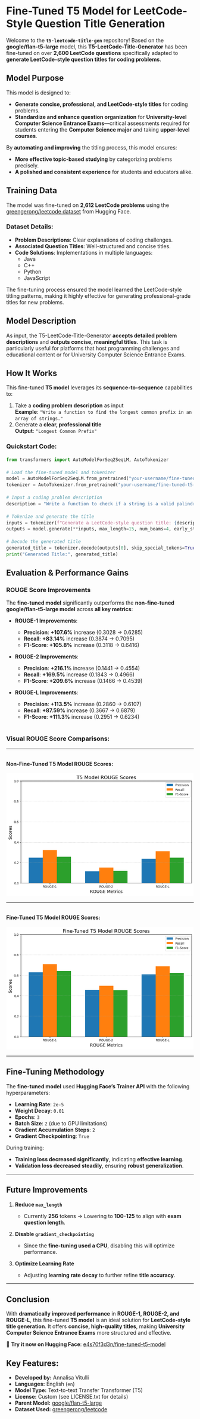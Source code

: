 # Fine-Tuned T5 Model for LeetCode-Style Question Title Generation

Welcome to the **`t5-leetcode-title-gen`** repository! Based on the **google/flan-t5-large** model, this **T5-LeetCode-Title-Generator** has been  fine-tuned on over **2,600 LeetCode questions** specifically adapted to **generate LeetCode-style question titles for coding problems**.

## Model Purpose
This model is designed to:

- **Generate concise, professional, and LeetCode-style titles** for coding problems.
- **Standardize and enhance question organization** for **University-level Computer Science Entrance Exams**—critical assessments required for students entering the **Computer Science major** and taking **upper-level courses**.

By **automating and improving** the titling process, this model ensures:

- **More effective topic-based studying** by categorizing problems precisely.
- **A polished and consistent experience** for students and educators alike.


## Training Data

The model was fine-tuned on **2,612 LeetCode problems** using the [greengerong/leetcode dataset](https://huggingface.co/datasets/greengerong/leetcode) from Hugging Face.

### **Dataset Details**:
- **Problem Descriptions**: Clear explanations of coding challenges.
- **Associated Question Titles**: Well-structured and concise titles.
- **Code Solutions**: Implementations in multiple languages:
  - Java
  - C++
  - Python
  - JavaScript

The fine-tuning process ensured the model learned the LeetCode-style titling patterns, making it highly effective for generating professional-grade titles for new problems.<br>


## Model Description

 As input, the T5-LeetCode-Title-Generator **accepts detailed problem descriptions** and **outputs concise, meaningful titles**. This task is particularly useful for platforms that host programming challenges and educational content or for University Computer Science Entrance Exams.<br>



## How It Works

This fine-tuned **T5 model** leverages its **sequence-to-sequence** capabilities to:

1. Take a **coding problem description** as input  
   **Example**: `"Write a function to find the longest common prefix in an array of strings."`
2. Generate a **clear, professional title**  
   **Output**: `"Longest Common Prefix"`

### Quickstart Code:
```python
from transformers import AutoModelForSeq2SeqLM, AutoTokenizer

# Load the fine-tuned model and tokenizer
model = AutoModelForSeq2SeqLM.from_pretrained("your-username/fine-tuned-t5-model")
tokenizer = AutoTokenizer.from_pretrained("your-username/fine-tuned-t5-model")

# Input a coding problem description
description = "Write a function to check if a string is a valid palindrome."

# Tokenize and generate the title
inputs = tokenizer(f"Generate a LeetCode-style question title: {description}", return_tensors="pt")
outputs = model.generate(**inputs, max_length=15, num_beams=4, early_stopping=True)

# Decode the generated title
generated_title = tokenizer.decode(outputs[0], skip_special_tokens=True)
print("Generated Title:", generated_title)
```


## Evaluation & Performance Gains

### ROUGE Score Improvements

The **fine-tuned model** significantly outperforms the **non-fine-tuned google/flan-t5-large model** across **all key metrics**:

- **ROUGE-1 Improvements**:
  - **Precision**: **+107.6%** increase (0.3028  →  0.6285)
  - **Recall**: **+83.14%** increase (0.3874 → 0.7095)
  - **F1-Score**: **+105.8%** increase (0.3118 → 0.6416)

- **ROUGE-2 Improvements**:
  - **Precision**: **+216.1%** increase (0.1441 → 0.4554)
  - **Recall**: **+169.5%** increase (0.1843 → 0.4966)
  - **F1-Score**: **+209.6%** increase (0.1466 → 0.4539)

- **ROUGE-L Improvements**:
  - **Precision**: **+113.5%** increase (0.2860 → 0.6107)
  - **Recall**: **+87.59%** increase (0.3667 → 0.6879)
  - **F1-Score**: **+111.3%** increase (0.2951 → 0.6234)<br><br>



### **Visual ROUGE Score Comparisons**: <br>
---


<br>**Non-Fine-Tuned T5 Model ROUGE Scores:**<br>  
![Non-Fine-Tuned ROUGE Scores](./images/t5_rouge_plots.png)

---

<br>**Fine-Tuned T5 Model ROUGE Scores:**<br>  
![Fine-Tuned ROUGE Scores](./images/fine_tuned_t5_rouge_plots.png)

---

## Fine-Tuning Methodology

The **fine-tuned model** used **Hugging Face’s Trainer API** with the following hyperparameters:

- **Learning Rate**: `2e-5`
- **Weight Decay**: `0.01`
- **Epochs**: `3`
- **Batch Size**: `2` (due to GPU limitations)
- **Gradient Accumulation Steps**: `2`
- **Gradient Checkpointing**: `True`

During training:
- **Training loss decreased significantly**, indicating **effective learning**.
- **Validation loss decreased steadily**, ensuring **robust generalization**.

---

## Future Improvements

1. **Reduce `max_length`**  
   - Currently **256** tokens → Lowering to **100-125** to align with **exam question length**.

2. **Disable `gradient_checkpointing`**  
   - Since the **fine-tuning used a CPU**, disabling this will optimize performance.

3. **Optimize Learning Rate**  
   - Adjusting **learning rate decay** to further refine **title accuracy**.

---

## Conclusion

With **dramatically improved performance** in **ROUGE-1, ROUGE-2, and ROUGE-L**, this fine-tuned **T5 model** is an ideal solution for **LeetCode-style title generation**. It offers **concise, high-quality titles**, making **University Computer Science Entrance Exams** more structured and effective.

🔗 **Try it now on Hugging Face**: [e4s70f3d3n/fine-tuned-t5-model](https://huggingface.co/your-username/fine-tuned-t5-model)


## Key Features:
- **Developed by:** Annalisa Vitulli
- **Languages:** English (`en`)
- **Model Type:** Text-to-text Transfer Transformer (T5)
- **License:** Custom (see LICENSE.txt for details)
- **Parent Model:** [google/flan-t5-large](https://huggingface.co/google/t5-large)
- **Dataset Used:** [greengerong/leetcode](https://huggingface.co/datasets/greengerong/leetcode)
